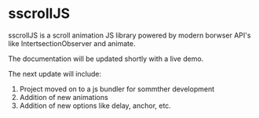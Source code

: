 # sscrollJS
sscrollJS is a scroll animation JS library powered by modern borwser API's like IntertsectionObserver and animate.

The documentation will be updated shortly with a live demo.

The next update will include:
  1. Project moved on to a js bundler for sommther development
  2. Addition of new animations
  3. Addition of new options like delay, anchor, etc.
